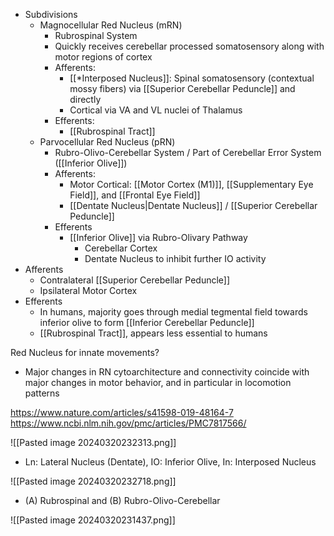 - Subdivisions
	- Magnocellular Red Nucleus (mRN)
		- Rubrospinal System
		- Quickly receives cerebellar processed somatosensory along with motor regions of cortex
		- Afferents:
			- [[*Interposed Nucleus]]: Spinal somatosensory (contextual mossy fibers) via [[Superior Cerebellar Peduncle]] and directly
			- Cortical via VA and VL nuclei of Thalamus
		- Efferents: 
			- [[Rubrospinal Tract]] 
	- Parvocellular Red Nucleus (pRN)
		- Rubro-Olivo-Cerebellar System / Part of Cerebellar Error System ([[Inferior Olive]])
		- Afferents:
			- Motor Cortical: [[Motor Cortex (M1)]], [[Supplementary Eye Field]], and [[Frontal Eye Field]]
			- [[Dentate Nucleus|Dentate Nucleus]] / [[Superior Cerebellar Peduncle]]
		- Efferents
			- [[Inferior Olive]] via Rubro-Olivary Pathway
				- Cerebellar Cortex
				- Dentate Nucleus to inhibit further IO activity
- Afferents
	- Contralateral [[Superior Cerebellar Peduncle]]
	- Ipsilateral Motor Cortex
- Efferents
	- In humans, majority goes through medial tegmental field towards inferior olive to form [[Inferior Cerebellar Peduncle]]
	- [[Rubrospinal Tract]], appears less essential to humans

Red Nucleus for innate movements?
- Major changes in RN cytoarchitecture and connectivity coincide with major changes in motor behavior, and in particular in locomotion patterns


https://www.nature.com/articles/s41598-019-48164-7 
https://www.ncbi.nlm.nih.gov/pmc/articles/PMC7817566/

![[Pasted image 20240320232313.png]]
- Ln: Lateral Nucleus (Dentate), IO: Inferior Olive, In: Interposed Nucleus

![[Pasted image 20240320232718.png]]
- (A) Rubrospinal and (B) Rubro-Olivo-Cerebellar

![[Pasted image 20240320231437.png]]